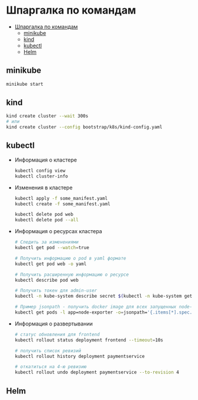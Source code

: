 # Шпаргалка по командам

* [Шпаргалка по командам](#%d0%a8%d0%bf%d0%b0%d1%80%d0%b3%d0%b0%d0%bb%d0%ba%d0%b0-%d0%bf%d0%be-%d0%ba%d0%be%d0%bc%d0%b0%d0%bd%d0%b4%d0%b0%d0%bc)
  * [minikube](#minikube)
  * [kind](#kind)
  * [kubectl](#kubectl)
  * [Helm](#helm)

## minikube

```bash
minikube start
```

## kind

```bash
kind create cluster --wait 300s
# или
kind create cluster --config bootstrap/k8s/kind-config.yaml
```

## kubectl

* Информация о кластере

  ```bash
  kubectl config view
  kubectl cluster-info
  ```

* Изменения в кластере

  ```bash
  kubectl apply -f some_manifest.yaml
  kubectl create -f some_manifest.yaml

  kubectl delete pod web
  kubectl delete pod --all
  ```

* Информация о ресурсах кластера

  ```bash
  # Следить за изменениями
  kubectl get pod --watch=true

  # Получить информацию о pod в yaml формате
  kubectl get pod web -o yaml

  # Получить расширенную информацию о ресурсе
  kubectl describe pod web

  # Получить токен для admin-user
  kubectl -n kube-system describe secret $(kubectl -n kube-system get secret | grep admin-user | awk '{print $1}')

  # Пример jsonpath - получить docker image для всех запущенных node-exporter
  kubectl get pods -l app=node-exporter -o=jsonpath='{.items[*].spec.containers[0].image}'
  ```

* Информация о развертывании

  ```bash
  # статус обновления для frontend
  kubectl rollout status deployment frontend --timeout=10s

  # получить список ревизий
  kubectl rollout history deployment paymentservice

  # откатиться на 4-ю ревизию
  kubectl rollout undo deployment paymentservice --to-revision 4
  ```

## Helm
